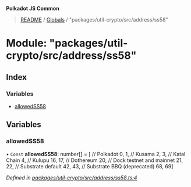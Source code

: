 **Polkadot JS Common**

> [README](../README.md) / [Globals](../globals.md) / "packages/util-crypto/src/address/ss58"

# Module: "packages/util-crypto/src/address/ss58"

## Index

### Variables

* [allowedSS58](_packages_util_crypto_src_address_ss58_.md#allowedss58)

## Variables

### allowedSS58

• `Const` **allowedSS58**: number[] = [ // Polkadot 0, 1, // Kusama 2, 3, // Katal Chain 4, // Kulupu 16, 17, // Dothereum 20, // Dock testnet and mainnet 21, 22, // Substrate default 42, 43, // Substrate BBQ (deprecated) 68, 69]

*Defined in [packages/util-crypto/src/address/ss58.ts:4](https://github.com/polkadot-js/common/blob/aff78c2e/packages/util-crypto/src/address/ss58.ts#L4)*
